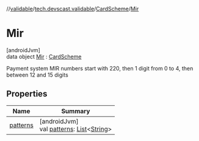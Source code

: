 //[validable](../../../../index.md)/[tech.devscast.validable](../../index.md)/[CardScheme](../index.md)/[Mir](index.md)

# Mir

[androidJvm]\
data object [Mir](index.md) : [CardScheme](../index.md)

Payment system MIR numbers start with 220, then 1 digit from 0 to 4, then between 12 and 15 digits

## Properties

| Name | Summary |
|---|---|
| [patterns](../patterns.md) | [androidJvm]<br>val [patterns](../patterns.md): [List](https://kotlinlang.org/api/latest/jvm/stdlib/kotlin.collections/-list/index.html)&lt;[String](https://kotlinlang.org/api/latest/jvm/stdlib/kotlin/-string/index.html)&gt; |
